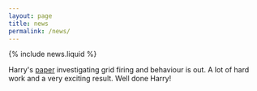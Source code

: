 ```yaml
---
layout: page
title: news
permalink: /news/
---
```


{% include news.liquid %}

Harry's [paper](https://elifesciences.org/articles/89356) investigating grid firing and behaviour is out. A lot of hard work and a very exciting result. Well done Harry!
